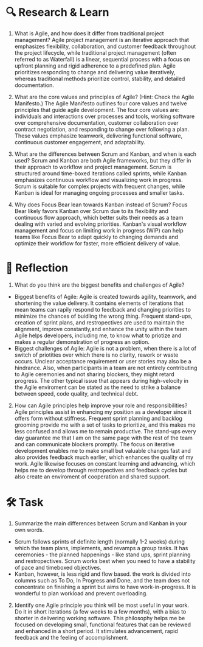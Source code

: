 # 🔍 Research & Learn
1. What is Agile, and how does it differ from traditional project management?
    Agile project management is an iterative approach that emphasizes flexibility, collaboration, and customer feedback throughout the project lifecycle, while traditional project management (often referred to as Waterfall) is a linear, sequential process with a focus on upfront planning and rigid adherence to a predefined plan. Agile prioritizes responding to change and delivering value iteratively, whereas traditional methods prioritize control, stability, and detailed documentation. 

2. What are the core values and principles of Agile? (Hint: Check the Agile Manifesto.)
    The Agile Manifesto outlines four core values and twelve principles that guide agile development. The four core values are: individuals and interactions over processes and tools, working software over comprehensive documentation, customer collaboration over contract negotiation, and responding to change over following a plan. These values emphasize teamwork, delivering functional software, continuous customer engagement, and adaptability. 
3. What are the differences between Scrum and Kanban, and when is each used?
    Scrum and Kanban are both Agile frameworks, but they differ in their approach to workflow and project management. Scrum is structured around time-boxed iterations called sprints, while Kanban emphasizes continuous workflow and visualizing work in progress. Scrum is suitable for complex projects with frequent changes, while Kanban is ideal for managing ongoing processes and smaller tasks. 
4. Why does Focus Bear lean towards Kanban instead of Scrum?
    Focus Bear likely favors Kanban over Scrum due to its flexibility and continuous flow approach, which better suits their needs as a team dealing with varied and evolving priorities. Kanban's visual workflow management and focus on limiting work in progress (WIP) can help teams like Focus Bear to adapt quickly to changing demands and optimize their workflow for faster, more efficient delivery of value. 
# 📝 Reflection
1. What do you think are the biggest benefits and challenges of Agile?
- Biggest benefits of Agile:
    Agile is created towards agility, teamwork, and shortening the value delivery. It contains elements of iterations that mean teams can rapily respond to feedback and changing priorities to minimize the chances of buidling the wrong thing. Frequent stand-ups, creation of sprint plans, and restropectives are used to maintain the alignment, improve constantly,and enhance the unity within the team. Agile helps developers, including me, to know what to priotize and makes a regular demonstration of progress an option. 
- Biggest challenges of Agile:
    Agile is not a problem, when there is a lot of switch of priotities over which there is no clarity, rework or waste occurs. Unclear acceptance requirement or user stories may also be a hindrance. Also, when participants in a team are not entirely contributing to Agile ceremonies and not sharing blockers, they might retard progress. The other typical issue that appears during high-velocity in the Agile enviroment can be stated as the need to strike a balance between speed, code quality, and technical debt.
2. How can Agile principles help improve your role and responsibilities?
    Agile principles assist in enhancing my position as a developer since it offers form without stiffness. Frequent sprint planning and backlog grooming provide me with a set of tasks to prioritize, and this makes me less confused and allows me to remain productive. The stand-ups every day guarantee me that I am on the same page with the rest of the team and can communicate blockers promptly. The focus on iterative development enables me to make small but valuable changes fast and also provides feedback much earlier, which enhances the quality of my work. Agile likewise focuses on constant learning and advancing, which helps me to develop through restropectives and feedback cycles but also create an enviroment of cooperation and shared support.
# 🛠️ Task
1. Summarize the main differences between Scrum and Kanban in your own words.
- Scrum follows sprints of definite length (normally 1-2 weeks) during which the team plans, implements, and revamps a group tasks. It has ceremonies - the planned happenings - like stand ups, sprint planning and restropectives. Scrum works best when you need to have a stability of pace and timeboxed objectives.
- Kanban, however, is less rigid and flow based. the work is divided into columns such as To Do, In Progress and Done, and the team does not concentrate on finishing a sprint but aims to have work-in-progress. It is wonderful to plan workload and prevent overloading.
2. Identify one Agile principle you think will be most useful in your work.
    Do it in short iterations (a few weeks to a few months), with a bias to shorter in delivering working software. This philosophy helps me be focused on developing small, functional features that can be reviewed and enhanced in a short period. It stimulates advancement, rapid feedback and the feeling of accomplishment. 